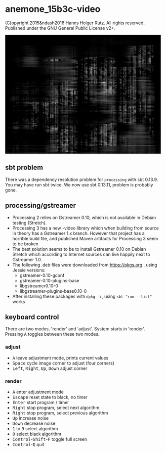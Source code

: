 # anemone_15b3c-video

(C)opyright 2015&ndash2016 Hanns Holger Rutz. All rights reserved. Published under
the GNU General Public License v2+.

<img src="screenshot.jpg" alt="screenshot" width="512" height="384"/>

## sbt problem

There was a dependency resolution problem for `processing` with sbt 0.13.9. You may have run sbt twice.
We now use sbt 0.13.11, problem is probably gone.

## processing/gstreamer

- Processing 2 relies on Gstreamer 0.10, which is not available in Debian testing (Stretch).
- Processing 3 has a new -video library which when building from source in theory has a Gstreamer 1.x
  branch. However that project has a horrible build file, and published Maven artifacts for
  Processing 3 seem to be broken
- The best solution seems to be to install Gstreamer 0.10 on Debian Stretch which according to
  Internet sources can live happily next to Gstreamer 1.0.
- The following .deb files were downloaded from https://pkgs.org , using Jessie versions:
   - gstreamer-0.10-gconf
   - gstreamer-0.10-plugins-base
   - libgstreamer0.10-0
   - libgstreamer-plugins-base0.10-0
- After installing these packages with `dpkg -i`, using `sbt "run --list"` works

## keyboard control

There are two modes, 'render' and 'adjust'. System starts in 'render'. Pressing <kbd>A</kbd> toggles
between these two modes.

### adjust

- <kbd>A</kbd> leave adjustment mode, prints current values
- <kbd>Space</kbd> cycle image corner to adjust (four corners)
- <kbd>Left</kbd>, <kbd>Right</kbd>, <kbd>Up</kbd>, <kbd>Down</kbd> adjust corner

### render

- <kbd>A</kbd> enter adjustment mode
- <kbd>Escape</kbd> reset state to black, no timer
- <kbd>Enter</kbd> start program / timer
- <kbd>Right</kbd> stop program, select next algorithm
- <kbd>Right</kbd> stop program, select previous algorithm
- <kbd>Up</kbd> increase noise
- <kbd>Down</kbd> decrease noise
- <kbd>1</kbd> to <kbd>9</kbd> select algorithm
- <kbd>0</kbd> select black algorithm 
- <kbd>Control</kbd>-<kbd>Shift</kbd>-<kbd>F</kbd> toggle full screen
- <kbd>Control</kbd>-<kbd>Q</kbd> quit
